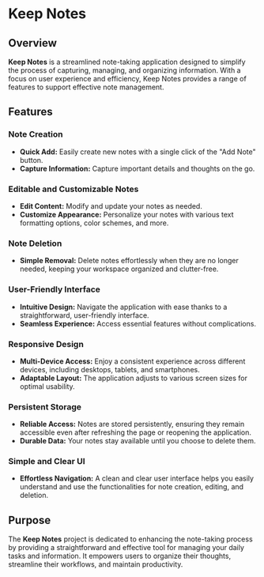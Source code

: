 # Keep Notes

## Overview

**Keep Notes** is a streamlined note-taking application designed to simplify the process of capturing, managing, and organizing information. With a focus on user experience and efficiency, Keep Notes provides a range of features to support effective note management.

## Features

### Note Creation
- **Quick Add:** Easily create new notes with a single click of the "Add Note" button.
- **Capture Information:** Capture important details and thoughts on the go.

### Editable and Customizable Notes
- **Edit Content:** Modify and update your notes as needed.
- **Customize Appearance:** Personalize your notes with various text formatting options, color schemes, and more.

### Note Deletion
- **Simple Removal:** Delete notes effortlessly when they are no longer needed, keeping your workspace organized and clutter-free.

### User-Friendly Interface
- **Intuitive Design:** Navigate the application with ease thanks to a straightforward, user-friendly interface.
- **Seamless Experience:** Access essential features without complications.

### Responsive Design
- **Multi-Device Access:** Enjoy a consistent experience across different devices, including desktops, tablets, and smartphones.
- **Adaptable Layout:** The application adjusts to various screen sizes for optimal usability.

### Persistent Storage
- **Reliable Access:** Notes are stored persistently, ensuring they remain accessible even after refreshing the page or reopening the application.
- **Durable Data:** Your notes stay available until you choose to delete them.

### Simple and Clear UI
- **Effortless Navigation:** A clean and clear user interface helps you easily understand and use the functionalities for note creation, editing, and deletion.

## Purpose

The **Keep Notes** project is dedicated to enhancing the note-taking process by providing a straightforward and effective tool for managing your daily tasks and information. It empowers users to organize their thoughts, streamline their workflows, and maintain productivity.
